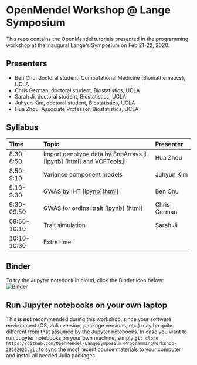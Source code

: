 # OpenMendel Workshop @ Lange Symposium

This repo contains the OpenMendel tutorials presented in the programming workshop at the inaugural Lange's Symposium on Feb 21-22, 2020.

## Presenters

* Ben Chu, doctoral student, Computational Medicine (Biomathematics), UCLA  
* Chris German, doctoral student, Biostatistics, UCLA  
* Sarah Ji, doctoral student, Biostatistics, UCLA  
* Juhyun Kim, doctoral student, Biostatistics, UCLA  
* Hua Zhou, Associate Professor, Biostatistics, UCLA  

## Syllabus

| Time | Topic | Presenter |  
|:-----------|:------------|:------------|  
| 8:30-8:50 | Import genotype data by SnpArrays.jl \[[ipynb](./01-snparrays/SnpArraysTutorial.ipynb)\] \[[html](https://openmendel.github.io/LangeSymposium-ProgrammingWorkshop-20202022/01-snparrays/SnpArraysTutorial.html)\] and VCFTools.jl | Hua Zhou |  
| 8:50-9:10 | Variance component models | Juhyun Kim |  
| 9:10-9:30 | GWAS by IHT \[[ipynb](./05-gwas/MendelIHT_tutorial.ipynb)\]\[[html](./05-gwas/MendelIHT_tutorial.html)\] | Ben Chu |  
| 9:30-09:50 | GWAS for ordinal trait \[[ipynb](./06-ordinal/ordinalgwas.ipynb)\] \[[html](https://openmendel.github.io/LangeSymposium-ProgrammingWorkshop-20202022/06-ordinal/ordinalgwas.html)\]| Chris German |  
| 09:50-10:10 | Trait simulation | Sarah Ji |  
| 10:10-10:30 | Extra time |  |  

## Binder

To try the Jupyter notebook in cloud, click the Binder icon below:  
[![Binder](https://mybinder.org/badge_logo.svg)](https://mybinder.org/v2/gh/OpenMendel/LangeSymposium-ProgrammingWorkshop-20202022/master)

## Run Jupyter notebooks on your own laptop

This is **not** recommended during this workshop, since your software environment (OS, Julia version, package versions, etc.) may be quite different from that assumed by the Jupyter notebooks. In case you want to run Jupyter notebooks on your own machine, simply `git clone https://github.com/OpenMendel/LangeSymposium-ProgrammingWorkshop-20202022.git` to sync the most recent course materials to your computer and install all needed Julia packages.

